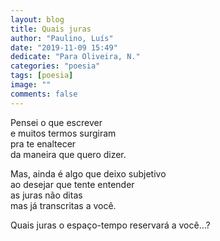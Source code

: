 ```yaml
---
layout: blog
title: Quais juras
author: "Paulino, Luís"
date: "2019-11-09 15:49"
dedicate: "Para Oliveira, N."
categories: "poesia"
tags: [poesia]
image: ""
comments: false
---
```

Pensei o que escrever\
e muitos termos surgiram\
pra te enaltecer\
da maneira que quero dizer.

Mas, ainda é algo que deixo subjetivo\
ao desejar que tente entender\
as juras não ditas\
mas já transcritas a você.

Quais juras o espaço-tempo reservará a você...?
